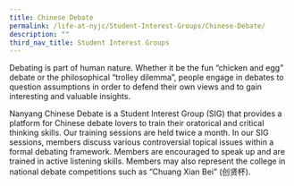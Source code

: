 ```yaml
---
title: Chinese Debate
permalink: /life-at-nyjc/Student-Interest-Groups/Chinese-Debate/
description: ""
third_nav_title: Student Interest Groups
---
```

Debating is part of human nature.  Whether it be the fun “chicken and egg” debate or the philosophical “trolley dilemma”, people engage in debates to question assumptions in order to defend their own views and to gain interesting and valuable insights.

Nanyang Chinese Debate is a Student Interest Group (SIG) that provides a platform for Chinese debate lovers to train their oratorical and critical thinking skills. Our training sessions are held twice a month. In our SIG sessions, members discuss various controversial topical issues within a formal debating framework. Members are encouraged to speak up and are trained in active listening skills. Members may also represent the college in national debate competitions such as “Chuang Xian Bei” (创贤杯).